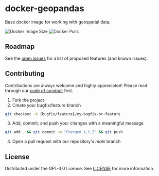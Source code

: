 # docker-geopandas

Base docker image for working with geospatial data.

![Docker Image Size](https://img.shields.io/docker/image-size/neerteam/geopandas?label=Size)
![Docker Pulls](https://img.shields.io/docker/pulls/neerteam/geopandas?label=Pulls)

## Roadmap

See the [open issues](https://github.com/NEERINC/docker-geopandas/issues) for a list of proposed features (and known issues).

## Contributing

Contributions are always welcome and highly appreciated! Please read through our [code of conduct](.github/CODE_OF_CONDUCT.md) first.

1. Fork the project
2. Create your bugfix/feature branch
```sh
git checkout -b {bugfix/feature}/my-bugfix-or-feature
```
3. Add, commit, and push your changes with a meaningful message
```sh
git add . && git commit -m "Changed X,Y,Z" && git push
```
4. Open a pull request with our repository's _main_ branch

## License

Distributed under the GPL-3.0 License. See [LICENSE](./LICENSE) for more information.
